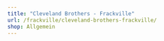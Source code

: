 ```yaml
---
title: "Cleveland Brothers - Frackville"
url: /frackville/cleveland-brothers-frackville/
shop: Allgemein
---
```

